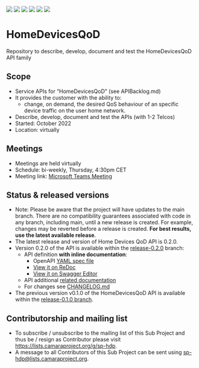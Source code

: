 <a href="https://github.com/camaraproject/HomeDevicesPrioritization/commits/" title="Last Commit"><img src="https://img.shields.io/github/last-commit/camaraproject/HomeDevicesPrioritization?style=plastic"></a>
<a href="https://github.com/camaraproject/HomeDevicesPrioritization/issues" title="Open Issues"><img src="https://img.shields.io/github/issues/camaraproject/HomeDevicesPrioritization?style=plastic"></a>
<a href="https://github.com/camaraproject/HomeDevicesPrioritization/pulls" title="Open Pull Requests"><img src="https://img.shields.io/github/issues-pr/camaraproject/HomeDevicesPrioritization?style=plastic"></a>
<a href="https://github.com/camaraproject/HomeDevicesPrioritization/graphs/contributors" title="Contributors"><img src="https://img.shields.io/github/contributors/camaraproject/HomeDevicesPrioritization?style=plastic"></a>
<a href="https://github.com/camaraproject/HomeDevicesPrioritization" title="Repo Size"><img src="https://img.shields.io/github/repo-size/camaraproject/HomeDevicesPrioritization?style=plastic"></a>
<a href="https://github.com/camaraproject/HomeDevicesPrioritization/blob/main/LICENSE" title="License"><img src="https://img.shields.io/badge/License-Apache%202.0-green.svg?style=plastic"></a>

# HomeDevicesQoD
Repository to describe, develop, document and test the HomeDevicesQoD API family

## Scope
* Service APIs for “HomeDevicesQoD” (see APIBacklog.md)  
* It provides the customer with the ability to:  
  * change, on demand, the desired QoS behaviour of an specific device traffic on the user home network.
* Describe, develop, document and test the APIs (with 1-2 Telcos)  
* Started: October 2022
* Location: virtually  

## Meetings
* Meetings are held virtually
* Schedule: bi-weekly, Thursday, 4:30pm CET
* Meeting link: <a href="https://teams.microsoft.com/l/meetup-join/19%3ameeting_NzJkZDc4MjktNjU1YS00NzYxLWExNzgtZDlmNzI5MmMxMGNi%40thread.v2/0?context=%7b%22Tid%22%3a%229744600e-3e04-492e-baa1-25ec245c6f10%22%2c%22Oid%22%3a%22458d45b0-4ca7-41e2-a7b3-3d722abf4468%22%7d">Microsoft Teams Meeting</a> 

## Status & released versions
* Note: Please be aware that the project will have updates to the main branch. There are no compatibility guarantees associated with code in any branch, including main, until a new release is created. For example, changes may be reverted before a release is created. **For best results, use the latest available release**.
* The latest release and version of Home Devices QoD API is 0.2.0.
* Version 0.2.0 of the API is available within the [release-0.2.0](https://github.com/camaraproject/HomeDevicesQoD/tree/release-0.2.0) branch:
  * API definition **with inline documentation**:
    * OpenAPI [YAML spec file](https://github.com/camaraproject/HomeDevicesQoD/blob/release-0.2.0/code/API_definitions/home_devices_qod.yaml)
    * [View it on ReDoc](https://redocly.github.io/redoc/?url=https://raw.githubusercontent.com/camaraproject/HomeDevicesQoD/release-0.2.0/code/API_definitions/home_devices_qod.yaml&nocors)
    * [View it on Swagger Editor](https://editor.swagger.io/?url=https://raw.githubusercontent.com/camaraproject/HomeDevicesQoD/release-0.2.0/code/API_definitions/home_devices_qod.yaml)
  * API additional [related documentation](https://github.com/camaraproject/HomeDevicesQoD/tree/release-0.2.0/documentation/API_documentation)
  * For changes see [CHANGELOG.md](https://github.com/camaraproject/HomeDevicesQoD/blob/main/CHANGELOG.md)
* The previous version v0.1.0 of the HomeDevicesQoD API is available within the [release-0.1.0 branch](https://github.com/camaraproject/HomeDevicesQoD/tree/release-0.1.0).

## Contributorship and mailing list
* To subscribe / unsubscribe to the mailing list of this Sub Project and thus be / resign as Contributor please visit <https://lists.camaraproject.org/g/sp-hdp>.
* A message to all Contributors of this Sub Project can be sent using <sp-hdp@lists.camaraproject.org>.
